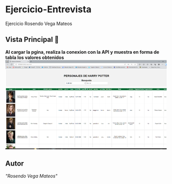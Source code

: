 # Ejercicio-Entrevista
Ejercicio Rosendo Vega Mateos


## Vista Principal 👋
**Al cargar la pgina, realiza la conexion con la API y muestra en forma de tabla los valores obtenidos**
 ![Vista principal](imagesVista/vistaPrincipal.png)


## Autor
*"Rosendo Vega Mateos"*
